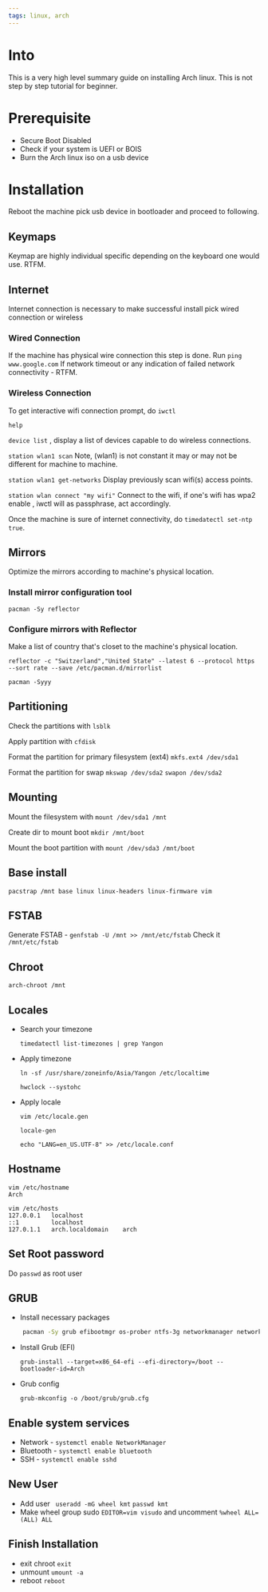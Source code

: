 ```yaml
---
tags: linux, arch
---
```

# Into
This is a very high level summary guide on installing Arch linux. This is not step by step tutorial for beginner. 

# Prerequisite
- Secure Boot Disabled
- Check if your system is UEFI or BOIS
- Burn the Arch linux iso on a usb device

# Installation
Reboot the machine pick usb device in bootloader and proceed to following.

## Keymaps
Keymap are highly individual specific depending on the keyboard one would use. RTFM.

## Internet
Internet connection is necessary to make successful install pick wired connection or wireless 

### Wired Connection
If the machine has physical wire connection this step is done.
Run `ping www.google.com` 
If network timeout or any indication of failed network connectivity - RTFM.

### Wireless Connection
To get interactive wifi connection prompt, do `iwctl`

`help`

`device list` , display a list of devices capable to do wireless connections.

`station wlan1 scan` Note, (wlan1) is not constant it may or may not be different for machine to machine.

`station wlan1 get-networks` Display previously scan wifi(s) access points.

`station wlan connect "my wifi"` Connect to the wifi, if one's wifi has wpa2 enable , iwctl will as passphrase, act accordingly.

Once the machine is sure of internet connectivity, do `timedatectl set-ntp true`.

## Mirrors
Optimize the mirrors according to machine's physical location.

### Install mirror configuration tool

`pacman -Sy reflector`

### Configure mirrors with Reflector 
Make a list of country that's closet to the machine's physical location.

```
reflector -c "Switzerland","United State" --latest 6 --protocol https --sort rate --save /etc/pacman.d/mirrorlist
```

`pacman -Syyy`

## Partitioning

Check the partitions with `lsblk` 

Apply partition with `cfdisk` 

Format the partition for primary filesystem (ext4) `mkfs.ext4 /dev/sda1`

Format the partition for swap `mkswap /dev/sda2` `swapon /dev/sda2`

## Mounting 

Mount the filesystem with `mount /dev/sda1 /mnt`

Create dir to mount boot `mkdir /mnt/boot`

Mount the boot partition with `mount /dev/sda3 /mnt/boot`

## Base install
`pacstrap /mnt base linux linux-headers linux-firmware vim`

## FSTAB
Generate FSTAB - `genfstab -U /mnt >> /mnt/etc/fstab`
Check it `/mnt/etc/fstab`

## Chroot
`arch-chroot /mnt`

## Locales
- Search your timezone 
    ```
    timedatectl list-timezones | grep Yangon
    ```

- Apply timezone 
    ```
    ln -sf /usr/share/zoneinfo/Asia/Yangon /etc/localtime
    ``` 
	
    ```
    hwclock --systohc
    ```

- Apply locale 
    ```
    vim /etc/locale.gen
    ``` 

    ```
    locale-gen
    ``` 
	
    ```
    echo "LANG=en_US.UTF-8" >> /etc/locale.conf
    ```
## Hostname

```
vim /etc/hostname
Arch
```
```
vim /etc/hosts
127.0.0.1   localhost
::1         localhost
127.0.1.1   arch.localdomain    arch
```
## Set Root password
Do `passwd` as root user

## GRUB 
- Install necessary packages
```bash
    pacman -Sy grub efibootmgr os-prober ntfs-3g networkmanager network-manager-applet wireless_tools wpa_supplicant dialog mtools osfstools base-devel git bluez bluez-utils openssh
```

- Install Grub (EFI)
    ```
    grub-install --target=x86_64-efi --efi-directory=/boot --bootloader-id=Arch
    ```
- Grub config
    ```
    grub-mkconfig -o /boot/grub/grub.cfg
    ```
	
## Enable system services

- Network - `systemctl enable NetworkManager`
- Bluetooth - `systemctl enable bluetooth`
- SSH - `systemctl enable sshd`

## New User
- Add user ` useradd -mG wheel kmt` `passwd kmt`
- Make wheel group sudo `EDITOR=vim visudo` and uncomment `%wheel ALL=(ALL) ALL`

## Finish Installation
- exit chroot `exit`
- unmount `umount -a`
- reboot `reboot`